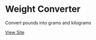 # Weight Converter

Convert pounds into grams and kilograms

[View Site](https://dusangrbic.github.io/Weight-converter/)
